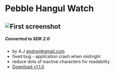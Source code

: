 Pebble Hangul Watch
===================

![First screenshot](https://raw2.github.com/andrwj/pebble-hangul-watch/master/screenshot.jpg)
--

##### Converted to SDK 2.0 
* by A.J <andrwj@gmail.com>
* fixed bug - application crash when midnight 
* reduce dots of inactive characters for readability
* [Download v1.1.0](https://raw2.github.com/andrwj/pebble-hangul-watch/master/pebble-hangul-watch.pbw)   
